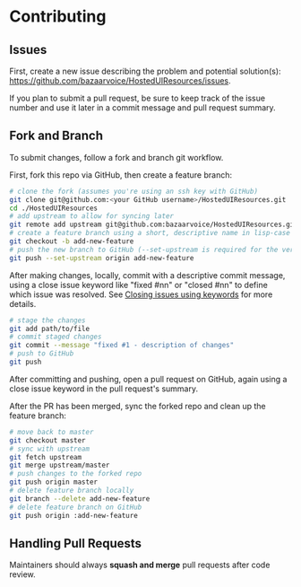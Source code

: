# Contributing

## Issues

First, create a new issue describing the problem and potential solution(s): https://github.com/bazaarvoice/HostedUIResources/issues.

If you plan to submit a pull request, be sure to keep track of the issue number and use it later in a commit message and pull request summary.

## Fork and Branch

To submit changes, follow a fork and branch git workflow.

First, fork this repo via GitHub, then create a feature branch:

```bash
# clone the fork (assumes you're using an ssh key with GitHub)
git clone git@github.com:<your GitHub username>/HostedUIResources.git
cd ./HostedUIResources
# add upstream to allow for syncing later
git remote add upstream git@github.com:bazaarvoice/HostedUIResources.git
# create a feature branch using a short, descriptive name in lisp-case format
git checkout -b add-new-feature
# push the new branch to GitHub (--set-upstream is required for the very first push, only; it's sticky after that)
git push --set-upstream origin add-new-feature
```

After making changes, locally, commit with a descriptive commit message, using a close issue keyword like "fixed #nn" or "closed #nn" to define which issue was resolved. See [Closing issues using keywords](https://help.github.com/articles/closing-issues-using-keywords/) for more details.

```bash
# stage the changes
git add path/to/file
# commit staged changes
git commit --message "fixed #1 - description of changes"
# push to GitHub
git push
```

After committing and pushing, open a pull request on GitHub, again using a close issue keyword in the pull request's summary.

After the PR has been merged, sync the forked repo and clean up the feature branch:

```bash
# move back to master
git checkout master
# sync with upstream
git fetch upstream
git merge upstream/master
# push changes to the forked repo
git push origin master
# delete feature branch locally
git branch --delete add-new-feature
# delete feature branch on GitHub
git push origin :add-new-feature
```


## Handling Pull Requests

Maintainers should always **squash and merge** pull requests after code review.
